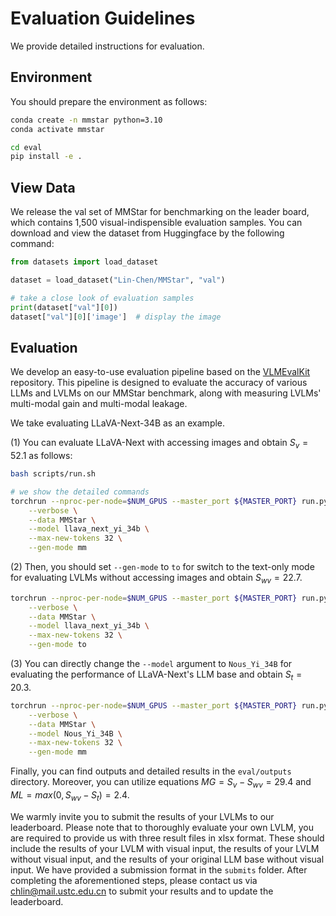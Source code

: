 # Evaluation Guidelines

We provide detailed instructions for evaluation.

## Environment

You should prepare the environment as follows:

``` bash
conda create -n mmstar python=3.10
conda activate mmstar

cd eval
pip install -e .
```

## View Data

We release the val set of MMStar for benchmarking on the leader board, which contains 1,500 visual-indispensible evaluation samples.
You can download and view the dataset from Huggingface by the following command:

```python
from datasets import load_dataset

dataset = load_dataset("Lin-Chen/MMStar", "val")

# take a close look of evaluation samples
print(dataset["val"][0])
dataset["val"][0]['image']  # display the image
```

## Evaluation

We develop an easy-to-use evaluation pipeline based on the [VLMEvalKit](https://github.com/open-compass/VLMEvalKit) repository.
This pipeline is designed to evaluate the accuracy of various LLMs and LVLMs on our MMStar benchmark, along with measuring LVLMs'
multi-modal gain and multi-modal leakage.

We take evaluating LLaVA-Next-34B as an example.

(1) You can evaluate LLaVA-Next with accessing images and obtain $S_v=52.1$ as follows:

```bash
bash scripts/run.sh

# we show the detailed commands
torchrun --nproc-per-node=$NUM_GPUS --master_port ${MASTER_PORT} run.py \
    --verbose \
    --data MMStar \
    --model llava_next_yi_34b \
    --max-new-tokens 32 \
    --gen-mode mm
```

(2) Then, you should set `--gen-mode` to `to` for switch to the text-only mode for evaluating LVLMs without accessing images and obtain $S_{wv}=22.7$.

```bash
torchrun --nproc-per-node=$NUM_GPUS --master_port ${MASTER_PORT} run.py \
    --verbose \
    --data MMStar \
    --model llava_next_yi_34b \
    --max-new-tokens 32 \
    --gen-mode to
```

(3) You can directly change the `--model` argument to `Nous_Yi_34B` for evaluating the performance of LLaVA-Next's LLM base and obtain $S_t=20.3$.

```bash
torchrun --nproc-per-node=$NUM_GPUS --master_port ${MASTER_PORT} run.py \
    --verbose \
    --data MMStar \
    --model Nous_Yi_34B \
    --max-new-tokens 32 \
    --gen-mode mm
```

Finally, you can find outputs and detailed results in the `eval/outputs` directory. Moreover, you can utilize equations $MG=S_v-S_{wv}=29.4$ and $ML=max(0,S_{wv}-S_t)=2.4$.

We warmly invite you to submit the results of your LVLMs to our leaderboard. Please note that to thoroughly evaluate your own LVLM, you are required to provide us with three result files in xlsx format. These should include the results of your LVLM with visual input, the results of your LVLM without visual input, and the results of your original LLM base without visual input. We have provided a submission format in the `submits` folder. After completing the aforementioned steps, please contact us via chlin@mail.ustc.edu.cn to submit your results and to update the leaderboard.
